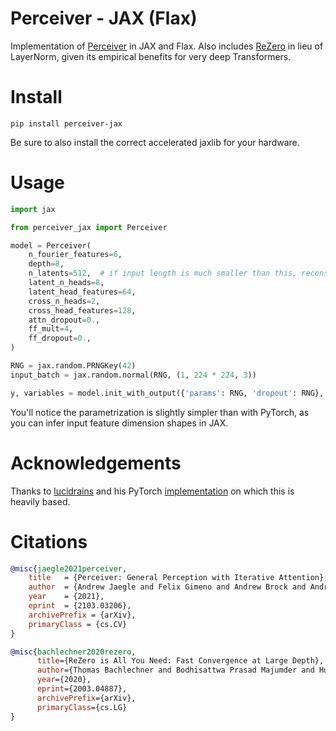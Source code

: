 # Perceiver - JAX (Flax)

Implementation of [Perceiver](https://arxiv.org/abs/2103.03206) in JAX and Flax.
Also includes [ReZero](https://arxiv.org/abs/2003.04887) in lieu of LayerNorm, given its 
empirical benefits for very deep Transformers.

# Install

```shell
pip install perceiver-jax
```

Be sure to also install the correct accelerated jaxlib for your hardware.

# Usage

```python
import jax

from perceiver_jax import Perceiver

model = Perceiver(
    n_fourier_features=6,
    depth=8,
    n_latents=512,  # if input length is much smaller than this, reconsider using this architecture
    latent_n_heads=8,
    latent_head_features=64,
    cross_n_heads=2,
    cross_head_features=128,
    attn_dropout=0.,
    ff_mult=4,
    ff_dropout=0.,
)

RNG = jax.random.PRNGKey(42)
input_batch = jax.random.normal(RNG, (1, 224 * 224, 3))

y, variables = model.init_with_output({'params': RNG, 'dropout': RNG}, input_batch)
```

You'll notice the parametrization is slightly simpler than with PyTorch, as you can infer 
input feature dimension shapes in JAX.

# Acknowledgements

Thanks to [lucidrains](https://github.com/lucidrains/) and his PyTorch
[implementation](https://github.com/lucidrains/perceiver-pytorch/) on which this is heavily based.

# Citations

```bibtex
@misc{jaegle2021perceiver,
    title   = {Perceiver: General Perception with Iterative Attention},
    author  = {Andrew Jaegle and Felix Gimeno and Andrew Brock and Andrew Zisserman and Oriol Vinyals and Joao Carreira},
    year    = {2021},
    eprint  = {2103.03206},
    archivePrefix = {arXiv},
    primaryClass = {cs.CV}
}
```

```bibtex
@misc{bachlechner2020rezero,
      title={ReZero is All You Need: Fast Convergence at Large Depth}, 
      author={Thomas Bachlechner and Bodhisattwa Prasad Majumder and Huanru Henry Mao and Garrison W. Cottrell and Julian McAuley},
      year={2020},
      eprint={2003.04887},
      archivePrefix={arXiv},
      primaryClass={cs.LG}
}
```

